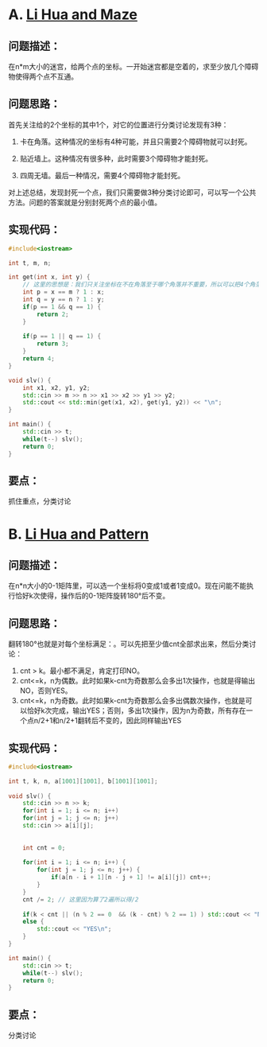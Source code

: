 # A. [Li Hua and Maze](https://codeforces.com/problemset/problem/1797/A)

## 问题描述：

在n*m大小的迷宫，给两个点的坐标。一开始迷宫都是空着的，求至少放几个障碍物使得两个点不互通。



## 问题思路：

首先关注给的2个坐标的其中1个，对它的位置进行分类讨论发现有3种：

1. 卡在角落。这种情况的坐标有4种可能，并且只需要2个障碍物就可以封死。

2. 贴近墙上。这种情况有很多种，此时需要3个障碍物才能封死。
3. 四周无墙。最后一种情况，需要4个障碍物才能封死。

对上述总结，发现封死一个点，我们只需要做3种分类讨论即可，可以写一个公共方法。问题的答案就是分别封死两个点的最小值。



## 实现代码：

```c++
#include<iostream>

int t, m, n;

int get(int x, int y) {
    // 这里的思想是：我们只关注坐标在不在角落至于哪个角落并不重要，所以可以把4个角落的坐标映射为第1个角落的位置，这样判断代码变得更简洁
	int p = x == m ? 1 : x;
	int q = y == n ? 1 : y;
	if(p == 1 && q == 1) {
		return 2;
	} 
	
	if(p == 1 || q == 1) {
		return 3;
	}
	return 4;
}

void slv() {
	int x1, x2, y1, y2;
	std::cin >> m >> n >> x1 >> x2 >> y1 >> y2;
	std::cout << std::min(get(x1, x2), get(y1, y2)) << "\n";
}

int main() {
	std::cin >> t;
	while(t--) slv();
	return 0;
} 
```



## 要点：

抓住重点，分类讨论



# B. [Li Hua and Pattern](https://codeforces.com/problemset/problem/1797/B)

## 问题描述：

在n*n大小的0-1矩阵里，可以选一个坐标将0变成1或者1变成0。现在问能不能执行恰好k次使得，操作后的0-1矩阵旋转180°后不变。



## 问题思路：

翻转180°也就是对每个坐标满足：。可以先把至少值cnt全部求出来，然后分类讨论：

1. cnt > k。最小都不满足，肯定打印NO。
2. cnt<=k，n为偶数。此时如果k-cnt为奇数那么会多出1次操作，也就是得输出NO，否则YES。
3. cnt<=k，n为奇数。此时如果k-cnt为奇数那么会多出偶数次操作，也就是可以恰好k次完成，输出YES；否则，多出1次操作，因为n为奇数，所有存在一个点n/2+1和n/2+1翻转后不变的，因此同样输出YES



## 实现代码：

```c++
#include<iostream>

int t, k, n, a[1001][1001], b[1001][1001];
 
void slv() {
	std::cin >> n >> k;
	for(int i = 1; i <= n; i++) 
	for(int j = 1; j <= n; j++)
	std::cin >> a[i][j];
	
	
	int cnt = 0;
	
	for(int i = 1; i <= n; i++) {
		for(int j = 1; j <= n; j++) {
			if(a[n - i + 1][n - j + 1] != a[i][j]) cnt++;
		}
	}
	cnt /= 2; // 这里因为算了2遍所以得/2
	 
	if(k < cnt || (n % 2 == 0  && (k - cnt) % 2 == 1) ) std::cout << "NO\n";
	else {
		std::cout << "YES\n";
	}
}

int main() {
	std::cin >> t;
	while(t--) slv();
	return 0;
} 
```



## 要点：

分类讨论